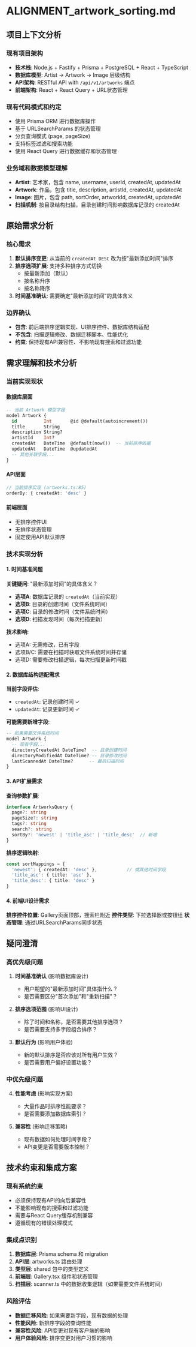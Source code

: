 # ALIGNMENT_artwork_sorting.md

## 项目上下文分析

### 现有项目架构
- **技术栈**: Node.js + Fastify + Prisma + PostgreSQL + React + TypeScript
- **数据库模型**: Artist -> Artwork -> Image 层级结构
- **API架构**: RESTful API with `/api/v1/artworks` 端点
- **前端架构**: React + React Query + URL状态管理

### 现有代码模式和约定
- 使用 Prisma ORM 进行数据库操作
- 基于 URLSearchParams 的状态管理
- 分页查询模式 (page, pageSize)
- 支持标签过滤和搜索功能
- 使用 React Query 进行数据缓存和状态管理

### 业务域和数据模型理解
- **Artist**: 艺术家，包含 name, username, userId, createdAt, updatedAt
- **Artwork**: 作品，包含 title, description, artistId, createdAt, updatedAt
- **Image**: 图片，包含 path, sortOrder, artworkId, createdAt, updatedAt
- **扫描机制**: 按目录结构扫描，目录创建时间影响数据库记录的 createdAt

## 原始需求分析

### 核心需求
1. **默认排序变更**: 从当前的 `createdAt DESC` 改为按"最新添加时间"排序
2. **排序选项扩展**: 支持多种排序方式切换
   - 按最新添加（默认）
   - 按名称升序
   - 按名称降序
3. **时间基准确认**: 需要确定"最新添加时间"的具体含义

### 边界确认
- **包含**: 前后端排序逻辑实现、UI排序控件、数据库结构适配
- **不包含**: 扫描逻辑修改、数据迁移脚本、性能优化
- **约束**: 保持现有API兼容性、不影响现有搜索和过滤功能

## 需求理解和技术分析

### 当前实现现状

#### 数据库层面
```sql
-- 当前 Artwork 模型字段
model Artwork {
  id          Int       @id @default(autoincrement())
  title       String
  description String?
  artistId    Int?
  createdAt   DateTime  @default(now())  -- 当前排序依据
  updatedAt   DateTime  @updatedAt
  -- 其他关联字段...
}
```

#### API层面
```typescript
// 当前排序实现 (artworks.ts:85)
orderBy: { createdAt: 'desc' }
```

#### 前端层面
- 无排序控件UI
- 无排序状态管理
- 固定使用API默认排序

### 技术实现分析

#### 1. 时间基准问题
**关键疑问**: "最新添加时间"的具体含义？
- **选项A**: 数据库记录的 `createdAt`（当前实现）
- **选项B**: 目录的创建时间（文件系统时间）
- **选项C**: 目录的修改时间（文件系统时间）
- **选项D**: 扫描发现时间（每次扫描更新）

**技术影响**:
- 选项A: 无需修改，已有字段
- 选项B/C: 需要在扫描时获取文件系统时间并存储
- 选项D: 需要修改扫描逻辑，每次扫描更新时间戳

#### 2. 数据库结构适配需求

**当前字段评估**:
- `createdAt`: 记录创建时间 ✓
- `updatedAt`: 记录更新时间 ✓

**可能需要新增字段**:
```sql
-- 如果需要文件系统时间
model Artwork {
  -- 现有字段...
  directoryCreatedAt DateTime?  -- 目录创建时间
  directoryModifiedAt DateTime? -- 目录修改时间
  lastScannedAt DateTime?      -- 最后扫描时间
}
```

#### 3. API扩展需求

**查询参数扩展**:
```typescript
interface ArtworksQuery {
  page?: string
  pageSize?: string
  tags?: string
  search?: string
  sortBy?: 'newest' | 'title_asc' | 'title_desc'  // 新增
}
```

**排序逻辑映射**:
```typescript
const sortMappings = {
  'newest': { createdAt: 'desc' },           // 或其他时间字段
  'title_asc': { title: 'asc' },
  'title_desc': { title: 'desc' }
}
```

#### 4. 前端UI设计需求

**排序控件位置**: Gallery页面顶部，搜索栏附近
**控件类型**: 下拉选择器或按钮组
**状态管理**: 通过URLSearchParams同步状态

## 疑问澄清

### 高优先级问题

1. **时间基准确认** (影响数据库设计)
   - 用户期望的"最新添加时间"具体指什么？
   - 是否需要区分"首次添加"和"重新扫描"？

2. **排序选项范围** (影响UI设计)
   - 除了时间和名称，是否需要其他排序选项？
   - 是否需要支持多字段组合排序？

3. **默认行为** (影响用户体验)
   - 新的默认排序是否应该对所有用户生效？
   - 是否需要用户偏好设置功能？

### 中优先级问题

4. **性能考虑** (影响实现方案)
   - 大量作品时排序性能要求？
   - 是否需要添加数据库索引？

5. **兼容性** (影响迁移策略)
   - 现有数据如何处理时间字段？
   - API变更是否需要版本控制？

## 技术约束和集成方案

### 现有系统约束
- 必须保持现有API的向后兼容性
- 不能影响现有的搜索和过滤功能
- 需要与React Query缓存机制兼容
- 遵循现有的错误处理模式

### 集成点识别
1. **数据库层**: Prisma schema 和 migration
2. **API层**: artworks.ts 路由处理
3. **类型层**: shared 包中的类型定义
4. **前端层**: Gallery.tsx 组件和状态管理
5. **扫描层**: scanner.ts 中的数据收集逻辑（如果需要文件系统时间）

### 风险评估
- **数据迁移风险**: 如果需要新字段，现有数据的处理
- **性能风险**: 新排序字段的查询性能
- **兼容性风险**: API变更对现有客户端的影响
- **用户体验风险**: 排序变更对用户习惯的影响
